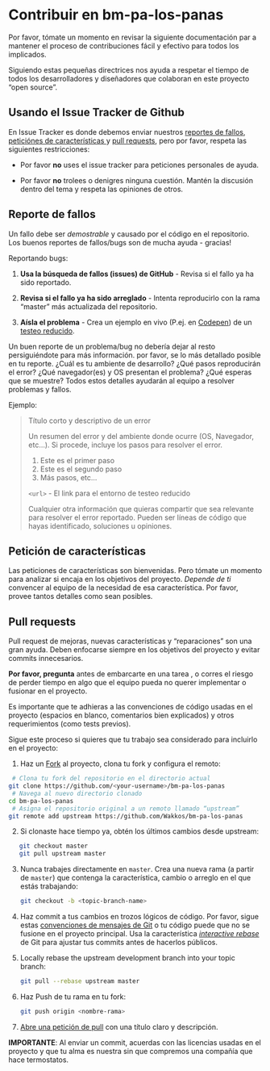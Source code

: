 # Contribuir en bm-pa-los-panas

Por favor, tómate un momento en revisar la siguiente documentación par a mantener el proceso de contribuciones fácil y efectivo para todos los implicados.

Siguiendo estas pequeñas directrices nos ayuda a respetar el tiempo de todos los desarrolladores y diseñadores que colaboran en este proyecto “open source”.


## Usando el Issue Tracker de Github

En Issue Tracker es donde debemos enviar nuestros [reportes de fallos](#reporte-de-fallos), [peticiónes de características ](#características) y [pull requests](#pull-requests), pero por favor, respeta las siguientes restricciones:

* Por favor **no** uses el issue tracker para peticiones personales de ayuda.

* Por favor **no** trolees o denigres ninguna cuestión. Mantén la discusión dentro del tema y respeta las opiniones de otros.

<a name="bugs"></a>
## Reporte de fallos

Un fallo debe ser _demostrable_ y causado por el código en el repositorio. Los buenos reportes de fallos/bugs son de mucha ayuda - gracias!

Reportando bugs:

1. **Usa la búsqueda de fallos (issues) de GitHub** - Revisa si el fallo ya ha sido reportado.

2. **Revisa si el fallo ya ha sido arreglado** - Intenta reproducirlo con la rama “master” más actualizada del repositorio.

3. **Aísla el problema** - Crea un ejemplo en vivo (P.ej. en [Codepen](http://codepen.io)) de un [testeo reducido](http://css-tricks.com/reduced-test-cases/).

Un buen reporte de un problema/bug no debería dejar al resto persiguiéndote para más información. por favor, se lo más detallado posible en tu reporte. ¿Cuál es tu ambiente de desarrollo? ¿Qué pasos reproducirán el error? ¿Qué navegador(es) y OS presentan el problema? ¿Qué esperas que se muestre? Todos estos detalles ayudarán al equipo a resolver problemas y fallos.

Ejemplo:

> Título corto y descriptivo de un error
>
> Un resumen del error y del ambiente donde ocurre (OS, Navegador, etc…). Si
  > procede, incluye los pasos para resolver el error.
>
> 1. Este es el primer paso
> 2.  Este es el segundo paso
> 3. Más pasos, etc...
>
> `<url>` - El link para el entorno de testeo reducido
>
> Cualquier otra información que quieras compartir que sea relevante
> para resolver el error reportado. Pueden ser líneas de código que hayas
  > identificado, soluciones u opiniones.


<a name="features"></a>
## Petición de características

Las peticiones de características son bienvenidas. Pero tómate un momento para analizar si encaja en los objetivos del proyecto.  *Depende de ti* convencer al equipo de la necesidad de esa característica. Por favor, provee tantos detalles como sean posibles.

<a name="pull-requests"></a>
## Pull requests

Pull request de mejoras, nuevas características y “reparaciones” son una gran ayuda. Deben enfocarse siempre en los objetivos del proyecto y evitar commits innecesarios.

**Por favor, pregunta** antes de embarcarte en una tarea , o corres el riesgo de perder tiempo en algo que el equipo pueda no querer implementar o fusionar en el proyecto.

Es importante que te adhieras a las convenciones de código usadas en el proyecto (espacios en blanco, comentarios bien explicados) y otros requerimientos (como tests previos).

Sigue este proceso si quieres que tu trabajo sea considerado para incluirlo en el proyecto:

1. Haz un [Fork](http://help.github.com/fork-a-repo/) al proyecto, clona tu fork y configura el remoto:
```bash
 # Clona tu fork del repositorio en el directorio actual
git clone https://github.com/<your-username>/bm-pa-los-panas
 # Navega al nuevo directorio clonado
cd bm-pa-los-panas
 # Asigna el repositorio original a un remoto llamado “upstream”
git remote add upstream https://github.com/Wakkos/bm-pa-los-panas
```

2. Si clonaste hace tiempo ya, obtén los últimos cambios desde upstream:

```bash
   git checkout master
   git pull upstream master
   ```

3. Nunca trabajes directamente en `master`. Crea una nueva rama (a partir de `master`) que contenga la característica, cambio o arreglo en el que estás trabajando:

   ```bash
   git checkout -b <topic-branch-name>
   ```

4. Haz commit a tus cambios en trozos lógicos de código. Por favor, sigue estas [convenciones de mensajes de Git](http://tbaggery.com/2008/04/19/a-note-about-git-commit-messages.html) o tu código puede que no se fusione en el proyecto principal.  Usa la característica [_interactive rebase_](https://help.github.com/articles/interactive-rebase) de Git para ajustar tus commits antes de hacerlos públicos.

5. Locally rebase the upstream development branch into your topic branch:

   ```bash
   git pull --rebase upstream master
   ```

6. Haz Push de tu rama en tu fork:

   ```bash
   git push origin <nombre-rama>
   ```

10. [Abre una petición de pull](https://help.github.com/articles/using-pull-requests/)
    con una título claro y descripción.

**IMPORTANTE**: Al enviar un commit, acuerdas con las licencias usadas en el proyecto y que tu alma es nuestra sin que compremos una compañía que hace termostatos.

<a name="maintainers"></a>